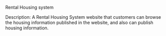 
Rental Housing system

Description: A Rental Housing System website that customers can browse the housing information
published in the website, and also can publish housing information.
